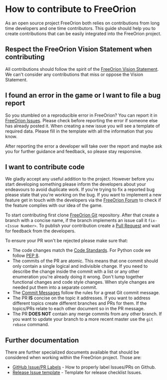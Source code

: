 # How to contribute to FreeOrion

As an open source project FreeOrion both relies on contributions from long time
developers and one time contributors.  This guide should help you to create
contributions that can be easily integrated into the FreeOrion project.


## Respect the FreeOrion Vision Statement when contributing

All contributions should follow the spirit of the [FreeOrion Vision Statement].
We can't consider any contributions that miss or oppose the Vision Statement.


## I found an error in the game or I want to file a bug report

So you stumbled on a reproducible error in FreeOrion?  You can report it in
[FreeOrion Issues].  Please check before reporting the error if
someone else has already posted it.  When creating a new issue you will see a
template of required data.  Please fill in the template with all the information
that you know.

After reporting the error a developer will take over the report and maybe ask
you for further guidance and feedback, so please stay responsive.


## I want to contribute code

We gladly accept any useful addition to the project.  However before you start
developing something please inform the developers about your endeavours to avoid
duplicate work.  If you're trying to fix a reported bug please state that you're
working on the bug.  If you want to implement a new feature get in touch with
the developers via the [FreeOrion Forum] to check if the feature complies with
our idea of the game.

To start contributing first clone [FreeOrion Git] repository.  After that create
a branch with a concise name, if the branch implements an issue call it
`fix-<Issue Number>`.  To publish your contribution create a [Pull Request] and
wait for feedback from the developers.

To ensure your PR won't be rejected please make sure that:

* The code changes match the [Code Standards].  For Python code we follow
  [PEP 8].
* The commits of the PR are atomic.  This means that one commit should only
  contain a single logical and indivisible change.  If you need to describe the
  change inside the commit with a list or any other enumeration you're already
  doing it wrong.  Don't lump together functional changes and code style
  changes.  When style changes are needed put them into a separate commit.
* The [Commit Messages] follow the rules for a great Git commit message.
* The PR **IS** concise on the topic it addresses.  If you want to address
  different topics create different branches and PRs for them.  If the
  topics/PRs relate to each other document so in the PR message.
* The PR **DOES NOT** contain any merge commits from any other branch.  If you
  want to update your branch to a more recent master use the `git rebase`
  command.


## Further documentation

There are further specialized documents available that should be considered
when working within the FreeOrion project.  Those are:

* [GitHub Issue/PR Labels] - How to properly label Issues/PRs on Github.
* [Release Issue template] - Template for release checklist Issues.


[FreeOrion Vision Statement]: README.md#FreeOrion
[FreeOrion Git]: https://github.com/freeorion/freeorion.git
[FreeOrion Issues]: https://github.com/freeorion/freeorion/issues
[FreeOrion Forum]: http://www.freeorion.org/forum/
[GitHub Issue/PR Labels]: .github/labels.md
[Release Issue template]: .github/RELEASE_TEMPLATE.md
[Code Standards]: http://www.freeorion.org/index.php/Code_Standards
[Pull Request]: https://help.github.com/articles/proposing-changes-to-a-project-with-pull-requests/
[Commit Messages]: http://chris.beams.io/posts/git-commit/
[PEP 8]: https://www.python.org/dev/peps/pep-0008/
